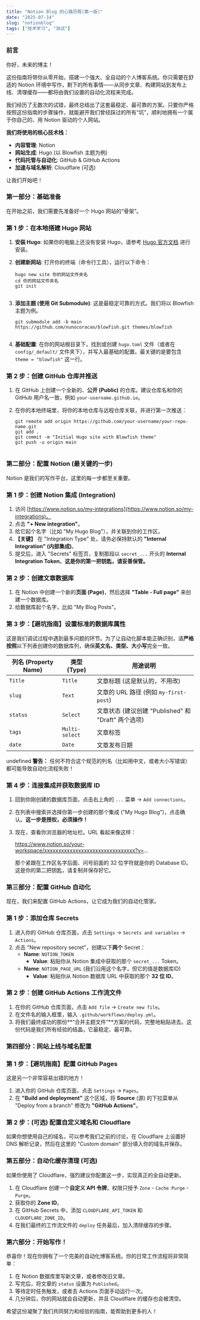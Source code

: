 ```yaml
---
title: "Notion Blog 的心路历程(第一版)"
date: "2025-07-14"
slug: "notionblog"
tags: ["技术学习", "测试"]
---
```

### **前言**


你好，未来的博主！


这份指南将带你从零开始，搭建一个强大、全自动的个人博客系统。你只需要在舒适的 Notion 环境中写作，剩下的所有事情——从同步文章、构建网站到发布上线、清理缓存——都将由我们设置的自动化流程来完成。


我们经历了无数次的试错，最终总结出了这套最稳定、最可靠的方案。只要你严格按照这份指南的步骤操作，就能避开我们曾经踩过的所有“坑”，顺利地拥有一个属于你自己的、用 Notion 驱动的个人网站。


**我们将使用的核心技术栈：**

- **内容管理**: Notion
- **网站生成**: Hugo (以 Blowfish 主题为例)
- **代码托管与自动化**: GitHub & GitHub Actions
- **加速与域名解析**: Cloudflare (可选)

让我们开始吧！


### **第一部分：基础准备**


在开始之前，我们需要先准备好一个 Hugo 网站的“骨架”。


### **第 1 步：在本地搭建 Hugo 网站**

1. **安装 Hugo**: 如果你的电脑上还没有安装 Hugo，请参考 [Hugo 官方文档](https://gohugo.io/installation/) 进行安装。
2. **创建新网站**: 打开你的终端（命令行工具），运行以下命令：

	```text
	hugo new site 你的网站文件夹名
	cd 你的网站文件夹名
	git init
	
	
	```

3. **添加主题 (使用 Git Submodule)**: 这是最稳定可靠的方式。我们将以 Blowfish 主题为例。

	```text
	git submodule add -b main https://github.com/nunocoracao/blowfish.git themes/blowfish
	
	
	```

4. **基础配置**: 在你的网站根目录下，找到或创建 `hugo.toml` 文件（或者在 `config/_default/` 文件夹下），并写入最基础的配置。最关键的是要包含 `theme = "blowfish"` 这一行。

### **第 2 步：创建 GitHub 仓库并推送**

1. 在 GitHub 上创建一个全新的、**公开 (Public)** 的仓库。建议仓库名和你的 GitHub 用户名一致，例如 `your-username.github.io`。
2. 在你的本地终端里，将你的本地仓库与远程仓库关联，并进行第一次推送：

	```text
	git remote add origin https://github.com/your-username/your-repo-name.git
	git add .
	git commit -m "Initial Hugo site with Blowfish theme"
	git push -u origin main
	
	
	```


### **第二部分：配置 Notion (最关键的一步)**


Notion 是我们的写作平台，这里的每一步都至关重要。


### **第 1 步：创建 Notion 集成 (Integration)**

1. 访问 [https://www.notion.so/my-integrations](https://www.notion.so/my-integrations)。
2. 点击 **"+ New integration"**。
3. 给它起个名字（比如 "My Hugo Blog"），并关联到你的工作区。
4. **【关键】** 在 "Integration Type" 处，请务必保持默认的 **"Internal Integration" (内部集成)**。
5. 提交后，进入 "Secrets" 标签页，复制那段以 `secret_...` 开头的 **Internal Integration Token**。**这是你的第一把钥匙，请妥善保管。**

### **第 2 步：创建文章数据库**

1. 在 Notion 中创建一个新的**页面 (Page)**，然后选择 **"Table - Full page"** 来创建一个数据库。
2. 给数据库起个名字，比如 "My Blog Posts"。

### **第 3 步：【避坑指南】设置标准的数据库属性**


这是我们调试过程中遇到最多问题的环节。为了让自动化脚本能正确识别，请**严格按照**以下列表创建你的数据库列，确保**英文名、类型、大小写**完全一致。


| **列名 (Property Name)** | **类型 (Type)**  | **用途说明**                               |
| ---------------------- | -------------- | -------------------------------------- |
| `Title`                | `Title`        | 文章标题 (这是默认的，不用改)                       |
| `slug`                 | `Text`         | 文章的 URL 路径 (例如 `my-first-post`)        |
| `status`               | `Select`       | 文章状态 (建议创建 "Published" 和 "Draft" 两个选项) |
| `tags`                 | `Multi-select` | 文章标签                                   |
| `date`                 | `Date`         | 文章发布日期                                 |

undefined
**警告：** 任何不符合这个规范的列名（比如用中文，或者大小写错误）都可能导致自动化流程失败！


### **第 4 步：连接集成并获取数据库 ID**

1. 回到你刚创建的数据库页面，点击右上角的 `...` 菜单 -> `Add connections`。
2. 在列表中搜索并选择你第一步创建的那个集成 ("My Hugo Blog")，点击确认。**这一步是授权，必须操作！**
3. 现在，查看你浏览器的地址栏。URL 看起来像这样：

	https://www.notion.so/your-workspace/xxxxxxxxxxxxxxxxxxxxxxxxxxxxxxxx?v=...


	那个紧跟在工作区名字后面、问号前面的 32 位字符就是你的 Database ID。这是你的第二把钥匙，请复制并保存好它。


### **第三部分：配置 GitHub 自动化**


现在，我们来配置 GitHub Actions，让它成为我们的自动化管家。


### **第 1 步：添加仓库 Secrets**

1. 进入你的 GitHub 仓库页面，点击 `Settings` -> `Secrets and variables` -> `Actions`。
2. 点击 "New repository secret"，创建以下**两个** Secret：
	- **Name**: `NOTION_TOKEN`
		- **Value**: 粘贴你从 Notion 集成中获取的那个 `secret_...` Token。
	- **Name**: `NOTION_PAGE_URL` (我们沿用这个名字，但它的值是数据库ID)
		- **Value**: 粘贴你从 Notion 数据库 URL 中获取的那个 **32 位 ID**。

### **第 2 步：创建 GitHub Actions 工作流文件**

1. 在你的 GitHub 仓库页面，点击 `Add file` -> `Create new file`。
2. 在文件名的输入框里，输入 `.github/workflows/deploy.yml`。
3. 将我们最终成功的那份**“合并主题文件”**方案的代码，完整地粘贴进去。这份代码是我们所有经验的结晶，它最稳定、最可靠。

### **第四部分：网站上线与域名配置**


### **第 1 步：【避坑指南】配置 GitHub Pages**


这是另一个非常容易出错的地方！

1. 进入你的 GitHub 仓库页面，点击 `Settings` -> `Pages`。
2. 在 **"Build and deployment"** 这个区域，将 **Source** (源) 的下拉菜单从 "Deploy from a branch" 修改为 **"GitHub Actions"**。

### **第 2 步：(可选) 配置自定义域名和 Cloudflare**


如果你想使用自己的域名，可以参考我们之前的讨论，在 Cloudflare 上设置好 DNS 解析记录，然后在这里的 "Custom domain" 部分填入你的域名并保存。


### **第五部分：自动化缓存清理 (可选)**


如果你使用了 Cloudflare，强烈建议你配置这一步，实现真正的全自动更新。

1. 在 Cloudflare 创建一个**自定义 API 令牌**，权限只授予 `Zone` - `Cache Purge` - `Purge`。
2. 获取你的 **Zone ID**。
3. 在 GitHub Secrets 中，添加 `CLOUDFLARE_API_TOKEN` 和 `CLOUDFLARE_ZONE_ID`。
4. 在我们最终的工作流文件的 `deploy` 任务最后，加入清除缓存的步骤。

### **第六部分：开始写作！**


恭喜你！现在你拥有了一个完美的自动化博客系统。你的日常工作流程将非常简单：

1. 在 Notion 数据库里写新文章，或者修改旧文章。
2. 写完后，将文章的 `status` 设置为 `Published`。
3. 等待定时任务触发，或者去 Actions 页面手动运行一次。
4. 几分钟后，你的网站就会自动更新，并且 Cloudflare 的缓存也会被清空。

希望这份凝聚了我们共同努力和经验的指南，能帮助到更多的人！

